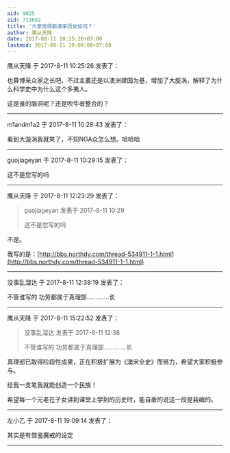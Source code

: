 ```yaml
---
aid: 9025
zid: 713602
title: '大家觉得新澳宋历史如何？'
author: 鹰从天降
date: 2017-08-11 10:25:26+07:00
lastmod: 2017-08-11 19:09:00+07:00
---
```


鹰从天降 于 2017-8-11 10:25:26 发表了：

也算博采众家之长吧，不过主要还是以澳洲建国为基，增加了大旋涡，解释了为什么科学史中为什么这个多夷人。

这是谁的脑洞呢？还是吹牛者整合的？

---------

m1andm1a2 于 2017-8-11 10:28:43 发表了：

看到大漩涡我就笑了，不知NGA众怎么想。哈哈哈

---------

guojiageyan 于 2017-8-11 10:29:15 发表了：

这不是您写的吗

---------

鹰从天降 于 2017-8-11 12:23:29 发表了：

> guojiageyan 发表于 2017-8-11 10:29
> 
> 这不是您写的吗



不是。

我写的是：[http://bbs.northdy.com/thread-534911-1-1.html](http://bbs.northdy.com/thread-534911-1-1.html)

---------

没事乱溜达 于 2017-8-11 12:38:19 发表了：

不管谁写的 功劳都属于真理部.............长

---------

鹰从天降 于 2017-8-11 15:22:52 发表了：

> 没事乱溜达 发表于 2017-8-11 12:38
> 
> 不管谁写的 功劳都属于真理部.............长



真理部已取得阶段性成果，正在积极扩展为《澳宋全史》而努力，希望大家积极参与。

给我一支笔我就能创造一个民族！

希望每一个元老在子女讲到课堂上学到的历史时，能自豪的说这一段是我编的。

---------

左小乙 于 2017-8-11 19:09:14 发表了：

其实是有借鉴魔戒的设定

---------


